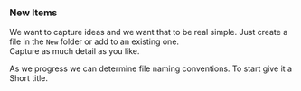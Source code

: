 ### New Items

We want to capture ideas and we want that to be real simple.
Just create a file in the `New` folder or add to an existing one.  
Capture as much detail as you like.

As we progress we can determine file naming conventions.
To start give it a Short title.